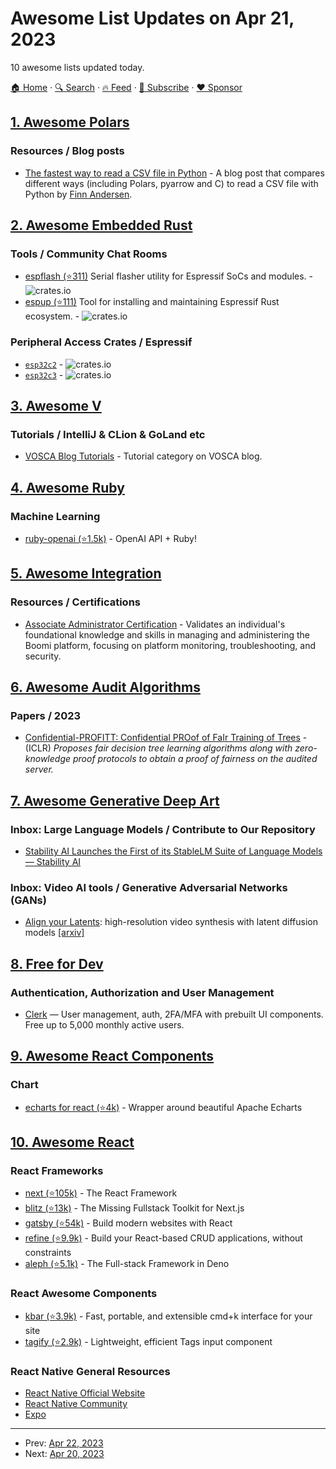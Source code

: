 # Awesome List Updates on Apr 21, 2023

10 awesome lists updated today.

[🏠 Home](/README.md) · [🔍 Search](https://www.trackawesomelist.com/search/) · [🔥 Feed](https://www.trackawesomelist.com/rss.xml) · [📮 Subscribe](https://trackawesomelist.us17.list-manage.com/subscribe?u=d2f0117aa829c83a63ec63c2f&id=36a103854c) · [❤️  Sponsor](https://github.com/sponsors/theowenyoung)



## [1. Awesome Polars](/content/ddotta/awesome-polars/README.md)

### Resources / Blog posts

*   [The fastest way to read a CSV file in Python](https://itnext.io/the-fastest-way-to-read-a-csv-file-in-pandas-2-0-532c1f978201) - A blog post that compares different ways (including Polars, pyarrow and C) to read a CSV file with Python by [Finn Andersen](https://medium.com/@finndersen).

## [2. Awesome Embedded Rust](/content/rust-embedded/awesome-embedded-rust/README.md)

### Tools / Community Chat Rooms

*   [espflash (⭐311)](https://github.com/esp-rs/espflash) Serial flasher utility for Espressif SoCs and modules. - ![crates.io](https://img.shields.io/crates/v/espflash.svg)
*   [espup (⭐111)](https://github.com/esp-rs/espup) Tool for installing and maintaining Espressif Rust ecosystem. - ![crates.io](https://img.shields.io/crates/v/espup.svg)

### Peripheral Access Crates / Espressif

*   [`esp32c2`](https://github.com/esp-rs/esp-pacs/tree/main/esp32c2) - ![crates.io](https://img.shields.io/crates/v/esp32c2.svg)
*   [`esp32c3`](https://github.com/esp-rs/esp-pacs/tree/main/esp32c6) - ![crates.io](https://img.shields.io/crates/v/esp32c6.svg)

## [3. Awesome V](/content/vlang/awesome-v/README.md)

### Tutorials / IntelliJ & CLion & GoLand etc

*   [VOSCA Blog Tutorials](https://blog.vosca.dev/categories/tutorials/) - Tutorial category on VOSCA blog.

## [4. Awesome Ruby](/content/markets/awesome-ruby/README.md)

### Machine Learning

*   [ruby-openai (⭐1.5k)](https://github.com/alexrudall/ruby-openai) - OpenAI API + Ruby!

## [5. Awesome Integration](/content/stn1slv/awesome-integration/README.md)

### Resources / Certifications

*   [Associate Administrator Certification](https://community.boomi.com/s/learning-plan-detail-standard?ltui__urlRecordId=aOM6S0000008OIKWA2\&ltui__urlRedirect=learning-plan-detail-standard) - Validates an individual's foundational knowledge and skills in managing and administering the Boomi platform, focusing on platform monitoring, troubleshooting, and security.

## [6. Awesome Audit Algorithms](/content/erwanlemerrer/awesome-audit-algorithms/README.md)

### Papers / 2023

*   [Confidential-PROFITT: Confidential PROof of FaIr Training of Trees](https://openreview.net/pdf?id=iIfDQVyuFD) - (ICLR) *Proposes fair decision tree learning algorithms along with zero-knowledge proof protocols to obtain a proof of fairness on the audited server.*

## [7. Awesome Generative Deep Art](/content/filipecalegario/awesome-generative-deep-art/README.md)

### Inbox: Large Language Models / Contribute to Our Repository

*   [Stability AI Launches the First of its StableLM Suite of Language Models — Stability AI](https://stability.ai/blog/stability-ai-launches-the-first-of-its-stablelm-suite-of-language-models?utm_source=bensbites\&utm_medium=newsletter\&utm_campaign=stability-ai-release-their-llm)

### Inbox: Video AI tools / Generative Adversarial Networks (GANs)

*   [Align your Latents](https://research.nvidia.com/labs/toronto-ai/VideoLDM/): high-resolution video synthesis with latent diffusion models [\[arxiv\]](https://arxiv.org/abs/2304.08818)

## [8. Free for Dev](/content/ripienaar/free-for-dev/README.md)

### Authentication, Authorization and User Management

*   [Clerk](https://clerk.com) — User management, auth, 2FA/MFA with prebuilt UI components. Free up to 5,000 monthly active users.

## [9. Awesome React Components](/content/brillout/awesome-react-components/README.md)

### Chart

*   [echarts for react (⭐4k)](https://github.com/hustcc/echarts-for-react) - Wrapper around beautiful Apache Echarts

## [10. Awesome React](/content/enaqx/awesome-react/README.md)

### React Frameworks

*   [next (⭐105k)](https://github.com/vercel/next.js) - The React Framework
*   [blitz (⭐13k)](https://github.com/blitz-js/blitz) - The Missing Fullstack Toolkit for Next.js
*   [gatsby (⭐54k)](https://github.com/gatsbyjs/gatsby) - Build modern websites with React
*   [refine (⭐9.9k)](https://github.com/refinedev/refine) - Build your React-based CRUD applications, without constraints
*   [aleph (⭐5.1k)](https://github.com/alephjs/aleph.js) - The Full-stack Framework in Deno

### React Awesome Components

*   [kbar (⭐3.9k)](https://github.com/timc1/kbar) - Fast, portable, and extensible cmd+k interface for your site
*   [tagify (⭐2.9k)](https://github.com/yairEO/tagify) - Lightweight, efficient Tags input component

### React Native General Resources

*   [React Native Official Website](https://reactnative.dev/)
*   [React Native Community](https://reactnative.dev/community/overview)
*   [Expo](https://expo.dev/)

---

- Prev: [Apr 22, 2023](/content/2023/04/22/README.md)
- Next: [Apr 20, 2023](/content/2023/04/20/README.md)